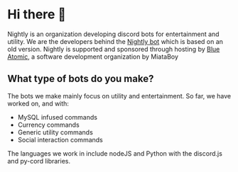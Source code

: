 # Hi there 👋
Nightly is an organization developing discord bots for entertainment and utility. We are the developers behind the [Nightly bot](https://github.com/NightlyOrg/Nightly-bot) which is based on an old version.
Nightly is supported and sponsored through hosting by [Blue Atomic](https://github.com/BlueAtomic), a software development organization by MiataBoy

## What type of bots do you make?
The bots we make mainly focus on utility and entertainment. So far, we have worked on, and with:
- MySQL infused commands
- Currency commands
- Generic utility commands
- Social interaction commands

The languages we work in include nodeJS and Python with the discord.js and py-cord libraries.
<!--

**Here are some ideas to get you started:**

🙋‍♀️ A short introduction - what is your organization all about?
🌈 Contribution guidelines - how can the community get involved?
👩‍💻 Useful resources - where can the community find your docs? Is there anything else the community should know?
🍿 Fun facts - what does your team eat for breakfast?
🧙 Remember, you can do mighty things with the power of [Markdown](https://docs.github.com/github/writing-on-github/getting-started-with-writing-and-formatting-on-github/basic-writing-and-formatting-syntax)
-->
